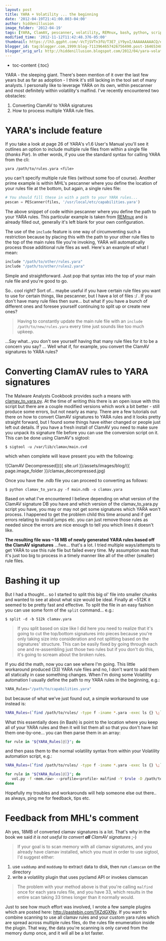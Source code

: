 ```yaml
---
layout: post
title: YARA + Volatility ... the beginning
date: '2012-04-19T21:41:00.003-04:00'
author: hiddenillusion
image_folder: '2012-04-19'
tags: [YARA, ClamAV, pescanner, volatility, REMnux, bash, python, scripting]
modified_time: '2012-11-12T11:42:48.376-05:00'
thumbnail: https://lh3.ggpht.com/-VcTjSVTn3fU/T3E7_iY9yoI/AAAAAAAAACQ/e4kBirVe39k/s72-c/remnux_pescanner_yara.tiff
blogger_id: tag:blogger.com,1999:blog-7113964657426756490.post-1646534841352484532
blogger_orig_url: http://hiddenillusion.blogspot.com/2012/04/yara-volatility-beginning.html
---
```


* toc-content
{:toc}

YARA - the sleeping giant.  There's been mention of it over the last few years but as far as adoption - I think it's still lacking in the tool set of many analysts. I personally like to leverage YARA on its own, within pescanner and most definitely within volatility's malfind.  I've recently encountered two obstacles:

1. Converting ClamAV to YARA signatures
2. How to process multiple YARA rule files.

# YARA's include feature

If you take a look at page 26 of YARA's v1.6 User's Manual you'll see it outlines an option to include multiple rule files from within a single file (_thanks Par_).  In other words, if you use the standard syntax for calling YARA from the cli:

`yara /path/to/rules.yara <file>`

you can't specify multiple rule files (without some foo of course).  Another prime example is within MHL's pescanner where you define the location of your rules file at the bottom, but again, a single rules file:

```python
# You should fill these in with a path to your YARA rules...
pescan = PEScanner(files, '/usr/local/etc/capabilities.yara')
```

The above snippet of code within pescanner where you define the path to your YARA rules.  This particular example is taken from [REMnux](https://remnux.org/) and is already filled out, generally it's left blank for your own configuration. 

The use of the `include` feature is one way of circumventing such a restriction because by placing this with the path to your other rule files to the top of the main rules file you're invoking, YARA will automatically process those additional rule files as well.  Here's an example of what I mean:

```python
include "/path/to/other/rules.yara"
include "/path/to/other/rules2.yara"
```

Simple and straightforward.  Just pop that syntax into the top of your main rule file and you're good to go.

So.. cool right?  Sort of... maybe useful if you have certain rule files you want to use for certain things, like pescanner, but I have a lot of files :/ . If you don't have many rule files then sure... but what if you have a bunch of different ones and foresee yourself continuing to split up or create new ones?

> Having to constantly update the main rule file with an `include /path/to/new/rules.yara` every time just sounds like too much upkeep.

...Say what...you don't see yourself having that many rule files for it to be a concern you say? ... Well what if, for example, you convert the ClamAV signatures to YARA rules?

# Converting ClamAV rules to YARA signatures

The Malware Analysts Cookbook provides such a means with [clamav_to_yara.py](http://malwarecookbook.googlecode.com/svn/trunk/3/3/clamav_to_yara.py).  At the time of writing this there is an open issue with this script but there are a couple modified versions which work a bit better - still produce some errors, but not nearly as many.  There are a few tutorials out there on how to convert ClamAV signatures to YARA rules and it looks pretty straight forward, but I found some things have either changed or people just left out details.  If you have a fresh install of ClamAV you need to make sure you unpack its signature file before you can use the conversion script on it.  This can be done using ClamAV's sigtool:

`$ sigtool -u /var/lib/clamav/main.cvd`

which when complete will leave present you with the following:

![ClamAV Decompressed]({{ site.url }}/assets/images/blog/{{ page.image_folder }}/clamav_decompressed.jpg)

Once you have the .ndb file you can proceed to converting as follows:

`$ python clamav_to_yara.py -f main.ndb -o clamav.yara`

Based on what I've encountered I believe depending on what version of the ClamAV signature DB you have and which version of the clamav_to_yara.py script you have, you may or may not get some signatures which YARA won't process.  I happened to get the problem child this time around and if get errors relating to invalid jumps etc. you can just remove those rules as needed since the errors are nice enough to tell you which lines it doesn't like.

**The resulting file was ~18 MB of newly generated YARA rules based off the ClamAV signatures** ...fwe... that's a lot.  I tried multiple ways/attempts to get YARA to use this rule file but failed every time.  My assumption was that it's just too big to process in a timely manner like all of the other (smaller) rule files.

# Bashing it up

But I had a thought... so I started to split this big ol' file into smaller chunks and wanted to see at about what size would be ideal.  Finally at ~512K it seemed to be pretty fast and effective.  To split the file in an easy fashion you can use some form of the `split` command... e.g.:

`$ split -d -b 512k clamav.yara`

> If you split based on size like I did here you need to realize that it's going to cut the top/bottom signatures into pieces because you're only taking size into consideration and not splitting based on the signatures' structure. This can be easily fixed by going through each one and re-assembling just those two rules but if you don't do this, it's going to scream about the broken rules.

If you did the math, now you can see where I'm going.  This little workaround produced (33) YARA rule files and no, I don't want to add them all statically in case something changes.  When I'm doing some Volatility automation I usually define the path to my YARA rules in the beginning, e.g.:

```python
YARA_Rules="/path/to/capabilities.yara"
```

but because of what we've just found out, a simple workaround to use instead is:

```bash
YARA_Rules=(`find /path/to/rules/ -type f -iname *.yara -exec ls {} \;`);
```

What this essentially does (in Bash) is point to the location where you keep all of your YARA rules and then it will list them all so that you don't have list them one-by-one... you can then parse them in an array:

```bash
for rule in "${YARA_Rules[@]}"; do
```

and then pass them to the normal volatility syntax from within your Volatility automation script, e.g.:

```bash
YARA_Rules=(`find /path/to/rules/ -type f -iname *.yara -exec ls {} \;`);  

for rule in "${YARA_Rules[@]}"; do
   vol.py -f <mem.raw> --profile=<profile> malfind -Y $rule -D /path/to/dump/directory >> log
done
```

Hopefully my troubles and workarounds will help someone else out there.. as always, ping me for feedback, tips etc. 

# Feedback from MHL's comment

Ah yes, 18MB of converted clamav signatures is a lot. That's why in the book we said _it is not useful to convert **all** ClamAV signatures_ ;-) 

> If your goal is to scan memory with all clamav signatures, and you already have clamav installed, which you must in order to use sigtool, I'd suggest either:

1) use `vaddump` and `moddump` to extract data to disk, then run `clamscan` on the directory
2) write a volatility plugin that uses pyclamd API or invokes clamscan 

> The problem with your method above is that you're calling `malfind` once for each yara rules file, and you have 33, which results in the entire scan taking 33 times longer than it normally would.

Just to see how much effort was involved, I wrote a few sample plugins which are posted here: http://pastebin.com/1XZdGXNv. If you want to combine scanning to use all clamav rules and your custom yara rules which are spread across multiple rules files, do the rules file enumeration inside the plugin. That way, the data you're scanning is only carved from the memory dump once, and it will all be a lot faster.